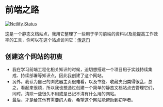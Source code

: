 # 前端之路

[![Netlify Status](https://api.netlify.com/api/v1/badges/4ec1dcac-fffb-400a-b498-2e58cc68f1d4/deploy-status)](https://app.netlify.com/sites/xianyuefer/deploys)

这是一个静态文档站点，我用它整理了一些用于学习前端的资料以及能提高工作效率的工具，你可以在这个站点访问它：[传送门](https://xianyuefer.netlify.app/)

## 创建这个网站的初衷

- 我在学习前端工程化相关知识的时候，迫切想搭建一个项目用于实践持续集成、持续部署等知识点，因此我创建了这个网站。
- 另外，我认为自己的浏览器主页很难看，以及书签、收藏夹归类得很乱，总之，看起来很烦，所以我也想通过创建一个简单的静态文档站点去管理它们，同时，清除一些很久不用或是已记不清有什么用的网站。
- 最后，才是给其他有需要的人看，希望这个网站能帮助到初学者。

